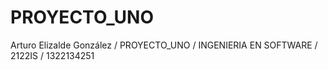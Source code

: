 # PROYECTO_UNO
Arturo Elizalde González / PROYECTO_UNO / INGENIERIA EN SOFTWARE / 2122IS / 1322134251
